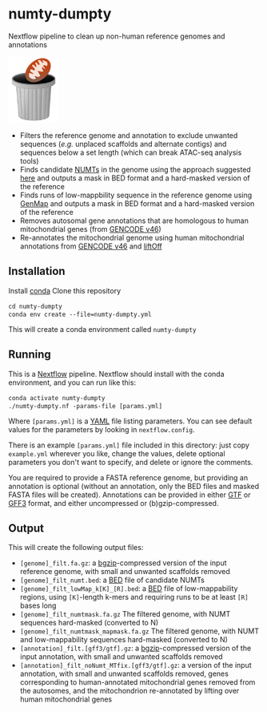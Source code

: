 # numty-dumpty
Nextflow pipeline to clean up non-human reference genomes and annotations
<p>
<img src="numty_dumpty.png" alt="numty-dumpty" width=100 />
</p>

* Filters the reference genome and annotation to exclude unwanted sequences (*e.g.* unplaced scaffolds and alternate contigs) and sequences below a set length (which can break ATAC-seq analysis tools)
* Finds candidate [NUMTs](https://www.ncbi.nlm.nih.gov/pmc/articles/PMC7671390/) in the genome using the approach suggested [here](https://github.com/caleblareau/mitoblacklist) and outputs a mask in BED format and a hard-masked version of the reference
* Finds runs of low-mappbility sequence in the reference genome using [GenMap](https://github.com/cpockrandt/genmap) and outputs a mask in BED format and a hard-masked version of the reference
* Removes autosomal gene annotations that are homologous to human mitochondrial genes (from [GENCODE v46](https://www.gencodegenes.org/human/))
* Re-annotates the mitochondrial genome using human mitochondrial annotations from [GENCODE v46](https://www.gencodegenes.org/human/) and [liftOff](https://github.com/agshumate/Liftoff)

## Installation
Install [conda](https://github.com/conda-forge/miniforge)
Clone this repository
```
cd numty-dumpty
conda env create --file=numty-dumpty.yml
```
This will create a conda environment called `numty-dumpty`

## Running
This is a [Nextflow](https://www.nextflow.io/) pipeline. Nextflow should install with the conda environment, and you can run like this:
```
conda activate numty-dumpty
./numty-dumpty.nf -params-file [params.yml]
```
Where `[params.yml]` is a [YAML](https://www.cloudbees.com/blog/yaml-tutorial-everything-you-need-get-started) file listing parameters. You can see default values for the parameters by looking in `nextflow.config`.

There is an example `[params.yml]` file included in this directory: just copy `example.yml` wherever you like, change the values, delete optional parameters you don't want to specify, and delete or ignore the comments.

You are required to provide a FASTA reference genome, but providing an annotation is optional (without an annotation, only the BED files and masked FASTA files will be created). Annotations can be provided in either [GTF](https://genome.ucsc.edu/FAQ/FAQformat.html#format4) or [GFF3](https://genome.ucsc.edu/FAQ/FAQformat.html#format3) format, and either uncompressed or (b)gzip-compressed.

## Output
This will create the following output files:
* `[genome]_filt.fa.gz`: a [bgzip](http://www.htslib.org/doc/bgzip.html)-compressed version of the input reference genome, with small and unwanted scaffolds removed
* `[genome]_filt_numt.bed`: a [BED](https://genome.ucsc.edu/FAQ/FAQformat.html#format1) file of candidate NUMTs
* `[genome]_filt_lowMap_k[K]_[R].bed`: a [BED](https://genome.ucsc.edu/FAQ/FAQformat.html#format1) file of low-mappability regions, using `[K]`-length k-mers and requiring runs to be at least `[R]` bases long
* `[genome]_filt_numtmask.fa.gz` The filtered genome, with NUMT sequences hard-masked (converted to N)
* `[genome]_filt_numtmask_mapmask.fa.gz` The filtered genome, with NUMT and low-mappability sequences hard-masked (converted to N)
* `[annotation]_filt.[gff3/gtf].gz`: a [bgzip](http://www.htslib.org/doc/bgzip.html)-compressed version of the input annotation, with small and unwanted scaffolds removed
* `[annotation]_filt_noNumt_MTfix.[gff3/gtf].gz`: a version of the input annotation, with small and unwanted scaffolds removed, genes corresponding to human-annotated mitochondrial genes removed from the autosomes, and the mitochondrion re-annotated by lifting over human mitochondrial genes


